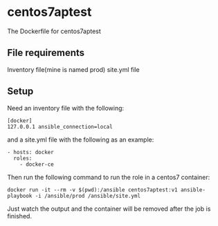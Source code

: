 # centos7aptest
The Dockerfile for centos7aptest

## File requirements
Inventory file(mine is named prod)
site.yml file

## Setup
Need an inventory file with the following:
```
[docker]
127.0.0.1 ansible_connection=local
```

and a site.yml file with the following as an example:
```
- hosts: docker
  roles:
    - docker-ce
 ```
 
 Then run the following command to run the role in a centos7 container:
 ```
 docker run -it --rm -v $(pwd):/ansible centos7aptest:v1 ansible-playbook -i /ansible/prod /ansible/site.yml
 ```
 
 Just watch the output and the container will be removed after the job is finished.
